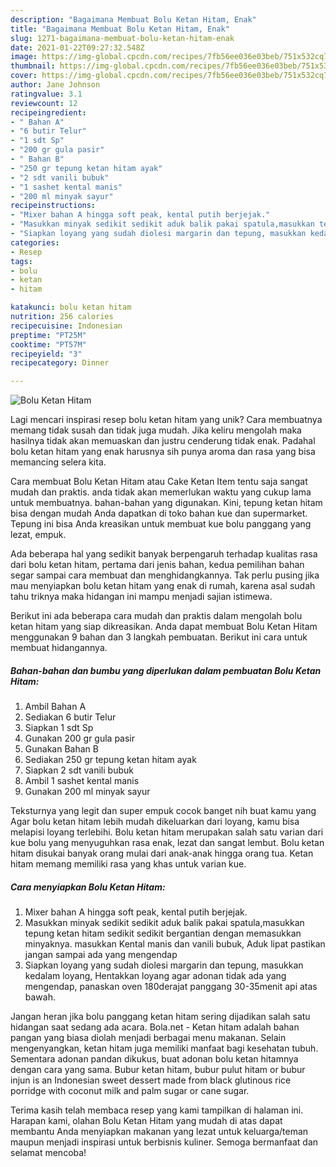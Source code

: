 ```yaml
---
description: "Bagaimana Membuat Bolu Ketan Hitam, Enak"
title: "Bagaimana Membuat Bolu Ketan Hitam, Enak"
slug: 1271-bagaimana-membuat-bolu-ketan-hitam-enak
date: 2021-01-22T09:27:32.548Z
image: https://img-global.cpcdn.com/recipes/7fb56ee036e03beb/751x532cq70/bolu-ketan-hitam-foto-resep-utama.jpg
thumbnail: https://img-global.cpcdn.com/recipes/7fb56ee036e03beb/751x532cq70/bolu-ketan-hitam-foto-resep-utama.jpg
cover: https://img-global.cpcdn.com/recipes/7fb56ee036e03beb/751x532cq70/bolu-ketan-hitam-foto-resep-utama.jpg
author: Jane Johnson
ratingvalue: 3.1
reviewcount: 12
recipeingredient:
- " Bahan A"
- "6 butir Telur"
- "1 sdt Sp"
- "200 gr gula pasir"
- " Bahan B"
- "250 gr tepung ketan hitam ayak"
- "2 sdt vanili bubuk"
- "1 sashet kental manis"
- "200 ml minyak sayur"
recipeinstructions:
- "Mixer bahan A hingga soft peak, kental putih berjejak."
- "Masukkan minyak sedikit sedikit aduk balik pakai spatula,masukkan tepung ketan hitam sedikit sedikit bergantian dengan memasukkan minyaknya. masukkan Kental manis dan vanili bubuk, Aduk lipat pastikan jangan sampai ada yang mengendap"
- "Siapkan loyang yang sudah diolesi margarin dan tepung, masukkan kedalam loyang, Hentakkan loyang agar adonan tidak ada yang mengendap, panaskan oven 180derajat panggang 30-35menit api atas bawah."
categories:
- Resep
tags:
- bolu
- ketan
- hitam

katakunci: bolu ketan hitam 
nutrition: 256 calories
recipecuisine: Indonesian
preptime: "PT25M"
cooktime: "PT57M"
recipeyield: "3"
recipecategory: Dinner

---
```



![Bolu Ketan Hitam](https://img-global.cpcdn.com/recipes/7fb56ee036e03beb/751x532cq70/bolu-ketan-hitam-foto-resep-utama.jpg)

Lagi mencari inspirasi resep bolu ketan hitam yang unik? Cara membuatnya memang tidak susah dan tidak juga mudah. Jika keliru mengolah maka hasilnya tidak akan memuaskan dan justru cenderung tidak enak. Padahal bolu ketan hitam yang enak harusnya sih punya aroma dan rasa yang bisa memancing selera kita.

Cara membuat Bolu Ketan Hitam atau Cake Ketan Item tentu saja sangat mudah dan praktis. anda tidak akan memerlukan waktu yang cukup lama untuk membuatnya. bahan-bahan yang digunakan. Kini, tepung ketan hitam bisa dengan mudah Anda dapatkan di toko bahan kue dan supermarket. Tepung ini bisa Anda kreasikan untuk membuat kue bolu panggang yang lezat, empuk.

Ada beberapa hal yang sedikit banyak berpengaruh terhadap kualitas rasa dari bolu ketan hitam, pertama dari jenis bahan, kedua pemilihan bahan segar sampai cara membuat dan menghidangkannya. Tak perlu pusing jika mau menyiapkan bolu ketan hitam yang enak di rumah, karena asal sudah tahu triknya maka hidangan ini mampu menjadi sajian istimewa.


Berikut ini ada beberapa cara mudah dan praktis dalam mengolah bolu ketan hitam yang siap dikreasikan. Anda dapat membuat Bolu Ketan Hitam menggunakan 9 bahan dan 3 langkah pembuatan. Berikut ini cara untuk membuat hidangannya.

<!--inarticleads1-->

##### Bahan-bahan dan bumbu yang diperlukan dalam pembuatan Bolu Ketan Hitam:

1. Ambil  Bahan A
1. Sediakan 6 butir Telur
1. Siapkan 1 sdt Sp
1. Gunakan 200 gr gula pasir
1. Gunakan  Bahan B
1. Sediakan 250 gr tepung ketan hitam ayak
1. Siapkan 2 sdt vanili bubuk
1. Ambil 1 sashet kental manis
1. Gunakan 200 ml minyak sayur


Teksturnya yang legit dan super empuk cocok banget nih buat kamu yang Agar bolu ketan hitam lebih mudah dikeluarkan dari loyang, kamu bisa melapisi loyang terlebihi. Bolu ketan hitam merupakan salah satu varian dari kue bolu yang menyuguhkan rasa enak, lezat dan sangat lembut. Bolu ketan hitam disukai banyak orang mulai dari anak-anak hingga orang tua. Ketan hitam memang memiliki rasa yang khas untuk varian kue. 

<!--inarticleads2-->

##### Cara menyiapkan Bolu Ketan Hitam:

1. Mixer bahan A hingga soft peak, kental putih berjejak.
1. Masukkan minyak sedikit sedikit aduk balik pakai spatula,masukkan tepung ketan hitam sedikit sedikit bergantian dengan memasukkan minyaknya. masukkan Kental manis dan vanili bubuk, Aduk lipat pastikan jangan sampai ada yang mengendap
1. Siapkan loyang yang sudah diolesi margarin dan tepung, masukkan kedalam loyang, Hentakkan loyang agar adonan tidak ada yang mengendap, panaskan oven 180derajat panggang 30-35menit api atas bawah.


Jangan heran jika bolu panggang ketan hitam sering dijadikan salah satu hidangan saat sedang ada acara. Bola.net - Ketan hitam adalah bahan pangan yang biasa diolah menjadi berbagai menu makanan. Selain mengenyangkan, ketan hitam juga memiliki manfaat bagi kesehatan tubuh. Sementara adonan pandan dikukus, buat adonan bolu ketan hitamnya dengan cara yang sama. Bubur ketan hitam, bubur pulut hitam or bubur injun is an Indonesian sweet dessert made from black glutinous rice porridge with coconut milk and palm sugar or cane sugar. 

Terima kasih telah membaca resep yang kami tampilkan di halaman ini. Harapan kami, olahan Bolu Ketan Hitam yang mudah di atas dapat membantu Anda menyiapkan makanan yang lezat untuk keluarga/teman maupun menjadi inspirasi untuk berbisnis kuliner. Semoga bermanfaat dan selamat mencoba!
